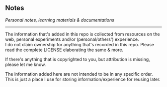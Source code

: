 ## Notes
_Personal notes, learning materials &amp; documentations_

------

The information that's added in this repo is collected from resources on the web, personal experiments and/or (personal/others') experience.\
I do not claim ownership for anything that's recorded in this repo. Please read the complete LICENSE elaborating the same & more.

If there's anything that is copyrighted to you, but attribution is missing, please let me know.

The information added here are not intended to be in any specific order.\
This is just a place I use for storing information/experience for reusing later.
